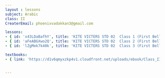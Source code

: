 ```yaml
--- 
layout : lessons 
subject: Arabic
class: II
CreaterEmail: phoenixvadakkan3@gmail.com

lessons: 
- { id: 'x43LDaBafhY', title: 'KITE VICTERS STD 02  Class 1 (First Bell-ഫസ്റ്റ് ബെല്‍)' }
- { id: 'aFeABGXwo2Q', title: 'KITE VICTERS STD 02  Class 2 (First Bell-ഫസ്റ്റ് ബെല്‍)' }
- { id: 'lZgMek7k40k', title: 'KITE VICTERS STD 02  Class 3 (First Bell-ഫസ്റ്റ് ബെല്‍)' }

textbooks:
- { link: 'https://d1v6qmyxzkp4v1.cloudfront.net/uploads/ebook/Class_II/KeralaReaderArabic/KeralaArabicReader.pdf', title: 'Arabic Part -1' , medium: '' }


---
```

